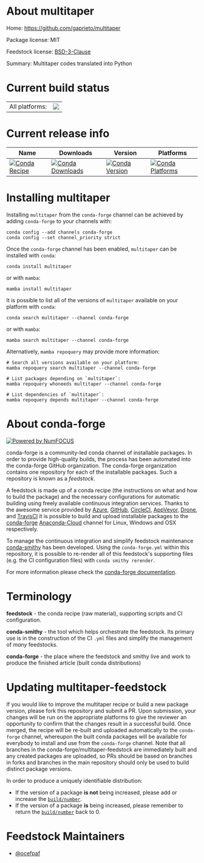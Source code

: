 About multitaper
================

Home: https://github.com/gaprieto/multitaper

Package license: MIT

Feedstock license: [BSD-3-Clause](https://github.com/conda-forge/multitaper-feedstock/blob/main/LICENSE.txt)

Summary: Multitaper codes translated into Python

Current build status
====================


<table><tr><td>All platforms:</td>
    <td>
      <a href="https://dev.azure.com/conda-forge/feedstock-builds/_build/latest?definitionId=17825&branchName=main">
        <img src="https://dev.azure.com/conda-forge/feedstock-builds/_apis/build/status/multitaper-feedstock?branchName=main">
      </a>
    </td>
  </tr>
</table>

Current release info
====================

| Name | Downloads | Version | Platforms |
| --- | --- | --- | --- |
| [![Conda Recipe](https://img.shields.io/badge/recipe-multitaper-green.svg)](https://anaconda.org/conda-forge/multitaper) | [![Conda Downloads](https://img.shields.io/conda/dn/conda-forge/multitaper.svg)](https://anaconda.org/conda-forge/multitaper) | [![Conda Version](https://img.shields.io/conda/vn/conda-forge/multitaper.svg)](https://anaconda.org/conda-forge/multitaper) | [![Conda Platforms](https://img.shields.io/conda/pn/conda-forge/multitaper.svg)](https://anaconda.org/conda-forge/multitaper) |

Installing multitaper
=====================

Installing `multitaper` from the `conda-forge` channel can be achieved by adding `conda-forge` to your channels with:

```
conda config --add channels conda-forge
conda config --set channel_priority strict
```

Once the `conda-forge` channel has been enabled, `multitaper` can be installed with `conda`:

```
conda install multitaper
```

or with `mamba`:

```
mamba install multitaper
```

It is possible to list all of the versions of `multitaper` available on your platform with `conda`:

```
conda search multitaper --channel conda-forge
```

or with `mamba`:

```
mamba search multitaper --channel conda-forge
```

Alternatively, `mamba repoquery` may provide more information:

```
# Search all versions available on your platform:
mamba repoquery search multitaper --channel conda-forge

# List packages depending on `multitaper`:
mamba repoquery whoneeds multitaper --channel conda-forge

# List dependencies of `multitaper`:
mamba repoquery depends multitaper --channel conda-forge
```


About conda-forge
=================

[![Powered by
NumFOCUS](https://img.shields.io/badge/powered%20by-NumFOCUS-orange.svg?style=flat&colorA=E1523D&colorB=007D8A)](https://numfocus.org)

conda-forge is a community-led conda channel of installable packages.
In order to provide high-quality builds, the process has been automated into the
conda-forge GitHub organization. The conda-forge organization contains one repository
for each of the installable packages. Such a repository is known as a *feedstock*.

A feedstock is made up of a conda recipe (the instructions on what and how to build
the package) and the necessary configurations for automatic building using freely
available continuous integration services. Thanks to the awesome service provided by
[Azure](https://azure.microsoft.com/en-us/services/devops/), [GitHub](https://github.com/),
[CircleCI](https://circleci.com/), [AppVeyor](https://www.appveyor.com/),
[Drone](https://cloud.drone.io/welcome), and [TravisCI](https://travis-ci.com/)
it is possible to build and upload installable packages to the
[conda-forge](https://anaconda.org/conda-forge) [Anaconda-Cloud](https://anaconda.org/)
channel for Linux, Windows and OSX respectively.

To manage the continuous integration and simplify feedstock maintenance
[conda-smithy](https://github.com/conda-forge/conda-smithy) has been developed.
Using the ``conda-forge.yml`` within this repository, it is possible to re-render all of
this feedstock's supporting files (e.g. the CI configuration files) with ``conda smithy rerender``.

For more information please check the [conda-forge documentation](https://conda-forge.org/docs/).

Terminology
===========

**feedstock** - the conda recipe (raw material), supporting scripts and CI configuration.

**conda-smithy** - the tool which helps orchestrate the feedstock.
                   Its primary use is in the construction of the CI ``.yml`` files
                   and simplify the management of *many* feedstocks.

**conda-forge** - the place where the feedstock and smithy live and work to
                  produce the finished article (built conda distributions)


Updating multitaper-feedstock
=============================

If you would like to improve the multitaper recipe or build a new
package version, please fork this repository and submit a PR. Upon submission,
your changes will be run on the appropriate platforms to give the reviewer an
opportunity to confirm that the changes result in a successful build. Once
merged, the recipe will be re-built and uploaded automatically to the
`conda-forge` channel, whereupon the built conda packages will be available for
everybody to install and use from the `conda-forge` channel.
Note that all branches in the conda-forge/multitaper-feedstock are
immediately built and any created packages are uploaded, so PRs should be based
on branches in forks and branches in the main repository should only be used to
build distinct package versions.

In order to produce a uniquely identifiable distribution:
 * If the version of a package **is not** being increased, please add or increase
   the [``build/number``](https://docs.conda.io/projects/conda-build/en/latest/resources/define-metadata.html#build-number-and-string).
 * If the version of a package **is** being increased, please remember to return
   the [``build/number``](https://docs.conda.io/projects/conda-build/en/latest/resources/define-metadata.html#build-number-and-string)
   back to 0.

Feedstock Maintainers
=====================

* [@ocefpaf](https://github.com/ocefpaf/)

